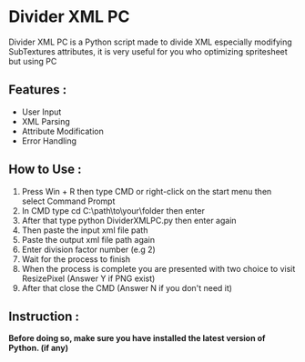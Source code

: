 # Divider XML PC ##
Divider XML PC is a Python script made to divide XML especially modifying SubTextures attributes, it is very useful for you who optimizing spritesheet but using PC
## Features : ##
- User Input
- XML Parsing
- Attribute Modification
- Error Handling

## How to Use : ##
1. Press Win + R then type CMD or right-click on the start menu then select Command Prompt
2. In CMD type cd C:\path\to\your\folder then enter
3. After that type python DividerXMLPC.py then enter again
4. Then paste the input xml file path
5. Paste the output xml file path again
6. Enter division factor number (e.g 2)
7. Wait for the process to finish
8. When the process is complete you are presented with two choice to visit ResizePixel (Answer Y if PNG exist)
9. After that close the CMD (Answer N if you don't need it)

## Instruction : ##
**Before doing so, make sure you have installed the latest version of Python. (if any)**
